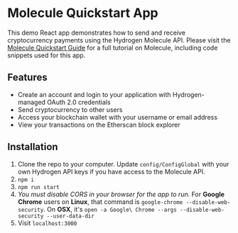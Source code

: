 # Molecule Quickstart App

This demo React app demonstrates how to send and receive cryptocurrency payments using the Hydrogen Molecule API. Please visit the [Molecule Quickstart Guide](https://www.hydrogenplatform.com/docs/molecule-quickstart) for a full tutorial on Molecule, including code snippets used for this app.
  
## Features

- Create an account and login to your application with Hydrogen-managed OAuth 2.0 credentials
- Send cryptocurrency to other users
- Access your blockchain wallet with your username or email address
- View your transactions on the Etherscan block explorer

## Installation

1. Clone the repo to your computer. Update `config/ConfigGlobal` with your own Hydrogen API keys if you have access to the Molecule API.
2. `npm i`
3. `npm run start`
4. _You must disable CORS in your browser for the app to run._ For **Google Chrome** users on **Linux**, that command is `google-chrome --disable-web-security`. On **OSX**, it's `open -a Google\ Chrome --args --disable-web-security --user-data-dir`
5. Visit `localhost:3000`
